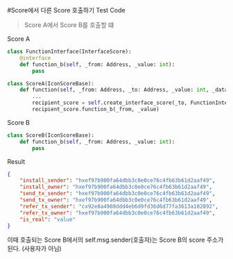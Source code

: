 #Score에서 다른 Score 호출하기 Test Code

> Score A에서 Score B를 호출할 떄

Score A
```python
class FunctionInterface(InterfaceScore):
    @interface
    def function_b(self, _from: Address, _value: int):
        pass

class ScoreA(IconScoreBase):
    def function(self, _from: Address, _to: Address, _value: int, _data: bytes):
        ...
        recipient_score = self.create_interface_score(_to, FunctionInterface)
        recipient_score.function_b(_from, _value)
```

Score B
```python
class ScoreB(IconScoreBase):
    def function_b(self, _from: Address, _value: int):
        pass
```

Result
```json
{
    "install_sender": "hxef97b900fa64dbb3c0e0ce76c4fb63b61d2aaf49",
    "install_owner": "hxef97b900fa64dbb3c0e0ce76c4fb63b61d2aaf49",
    "send_tx_sender": "hxef97b900fa64dbb3c0e0ce76c4fb63b61d2aaf49",
    "send_tx_owner": "hxef97b900fa64dbb3c0e0ce76c4fb63b61d2aaf49",
    "refer_tx_sender": "cx92e8a4908ddd4eb6d9fd36d6d77fa3613a102892",
    "refer_tx_owner": "hxef97b900fa64dbb3c0e0ce76c4fb63b61d2aaf49",
    "is_real": "value"
}
```
이때 호출되는 Score B에서의 self.msg.sender(호출자)는 Score B의 score 주소가 된다.
(사용자가 아님)
